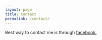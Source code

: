 ```yaml
---
layout: page
title: Contact
permalink: /contact/
---
```


Best way to contact me is through <a href="https://www.facebook.com/prateekwritesstories" target="_blank"> facebook.
